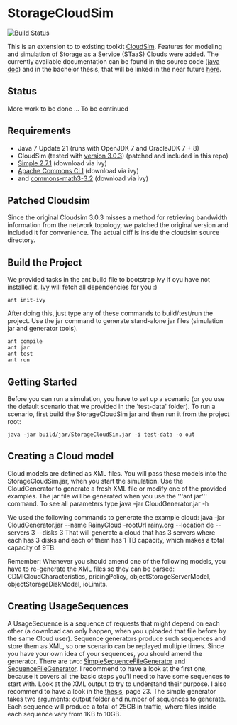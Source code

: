 StorageCloudSim
===============

[![Build Status](https://travis-ci.org/toebbel/StorageCloudSim.svg?branch=master)](https://travis-ci.org/toebbel/StorageCloudSim)

This is an extension to to existing toolkit [CloudSim](http://code.google.com/p/cloudsim/). Features for modeling and simulation of Storage as a Service (STaaS) Clouds were added. The currently available documentation can be found in the source code ([java doc](http://downloads.tobiassturm.de/projects/storagecloudsim/doc/index.html)) and in the bachelor thesis, that will be linked in the near future [here](http://tobiassturm.de/projects/StorageCloudSim.html).

Status
------
More work to be done ... To be continued

Requirements
------------
* Java 7 Update 21 (runs with OpenJDK 7 and OracleJDK 7 + 8)
* CloudSim (tested with [version 3.0.3](http://code.google.com/p/cloudsim/downloads/list)) (patched and included in this repo)
* [Simple 2.7.1](http://simple.sourceforge.net/download.php) (download via ivy)
* [Apache Commons CLI](http://commons.apache.org/proper/commons-cli/index.html) (download via ivy)
* and [commons-math3-3.2](http://commons.apache.org/proper/commons-math/download_math.cgi) (download via ivy)

Patched Cloudsim
----------------
Since the original Cloudsim 3.0.3 misses a method for retrieving bandwidth information from the network topology, we patched the original version and included it for convenience. The actual diff is inside the cloudsim source directory.

Build the Project
-----------------
We provided tasks in the ant build file to bootstrap ivy if oyu have not installed it. [Ivy](https://ant.apache.org/ivy/) will fetch all dependencies for you :)
```
ant init-ivy
```
After doing this, just type any of these commands to build/test/run the project. Use the jar command to generate stand-alone jar files (simulation jar and generator tools).
```
ant compile
ant jar
ant test
ant run
```


Getting Started
---------------
Before you can run a simulation, you have to set up a scenario (or you use the default scenario that we provided in the 'test-data' folder).
To run a scenario, first build the StorageCloudSim jar and then run it from the project root:

    java -jar build/jar/StorageCloudSim.jar -i test-data -o out

## Creating a Cloud model
Cloud models are defined as XML files. You will pass these models into the StorageCloudSim.jar, when you start the simulation.
Use the CloudGenerator to generate a fresh XML file or modify one of the provided examples. The jar file will be generated when you use the '''ant jar''' command.
To see all parameters type
   java -jar CloudGenerator.jar -h

We used the following commands to generate the example cloud:
   java -jar CloudGenerator.jar --name RainyCloud -rootUrl rainy.org --location de --servers 3 --disks 3
That will generate a cloud that has 3 servers where each has 3 disks and each of them  has 1 TB capacity, which makes a total capacity of 9TB.

Remember: Whenever you should amend one of the following models, you have to re-generate the XML files so they can be parsed: CDMICloudCharacteristics, pricingPolicy, objectStorageServerModel, objectStorageDiskModel, ioLimits.

## Creating UsageSequences
A UsageSequence is a sequence of requests that might depend on each other (a download can only happen, when you uploaded that file before by the same Cloud user). Sequence generators produce such sequences and store them as XML, so one scenario can be replayed multiple times. Since you have your own idea of your sequences, you should amend the generator. There are two:
[SimpleSequenceFileGenerator](https://github.com/toebbel/StorageCloudSim/blob/master/src/edu/kit/cloudSimStorage/tools/SimpleFileSequenceGenerator.java) and [SequenceFileGenerator](https://github.com/toebbel/StorageCloudSim/blob/master/src/edu/kit/cloudSimStorage/tools/SequenceFileGenerator.java). I recommend to have a look at the first one, because it covers all the basic steps you'll need to have some sequences to start with. Look at the XML output to try to understand their purpose. I
also recommend to have a look in the [thesis](http://downloads.tobiassturm.de/projects/storagecloudsim/thesis.pdf), page 23. The simple generator takes two arguments: output folder and number of sequences to generate. Each sequence will produce a total of 25GB in traffic, where files inside each sequence vary from 1KB to 10GB.
